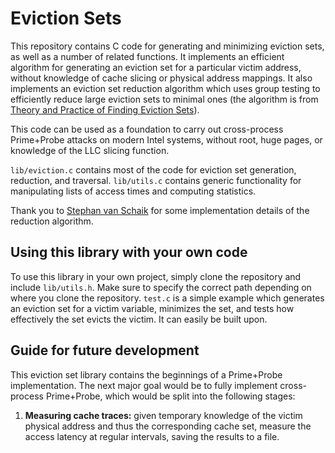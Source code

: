 # Eviction Sets

This repository contains C code for generating and minimizing eviction sets, as well as a number of related functions. It implements an efficient algorithm for generating an eviction set for a particular victim address, without knowledge of cache slicing or physical address mappings. It also implements an eviction set reduction algorithm which uses group testing to efficiently reduce large eviction sets to minimal ones  (the algorithm is from [Theory and Practice of Finding Eviction Sets](https://arxiv.org/pdf/1810.01497)).

This code can be used as a foundation to carry out cross-process Prime+Probe attacks on modern Intel systems, without root, huge pages, or knowledge of the LLC slicing function.

`lib/eviction.c` contains most of the code for eviction set generation, reduction, and traversal. `lib/utils.c` contains generic functionality for manipulating lists of access times and computing statistics.

Thank you to [Stephan van Schaik](https://codentium.com/about/) for some implementation details of the reduction algorithm.

## Using this library with your own code

To use this library in your own project, simply clone the repository and include `lib/utils.h`. Make sure to specify the correct path depending on where you clone the repository. `test.c` is a simple example which generates an eviction set for a victim variable, minimizes the set, and tests how effectively the set evicts the victim. It can easily be built upon.

## Guide for future development

This eviction set library contains the beginnings of a Prime+Probe implementation. The next major goal would be to fully implement cross-process Prime+Probe, which would be split into the following stages:

1. **Measuring cache traces:** given temporary knowledge of the victim physical address and thus the corresponding cache set, measure the access latency at regular intervals, saving the results to a file.
